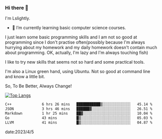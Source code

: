 ### Hi there 👋

I'm Lslightly.

- 🌱 I’m currently learning basic computer science courses.

I just learn some basic programming skills and I am not so good at programming since I don't practise often(possibly because I'm always hurrying about my homework and my daily homework doesn't contain much about programming. OK, actually, I'm lazy and I'm always touching fish)

I like to try new skills that seems not so hard and some practical tools.

I'm also a Linux green hand, using Ubuntu. Not so good at command line and know a little bit.

So, To Be Better, Always Change!

[![Top Langs](https://github-readme-stats.vercel.app/api/top-langs/?username=Lslightly&layout=compact)](https://github.com/anuraghazra/github-readme-stats)

<!--START_SECTION:waka-->

```txt
C++              6 hrs 26 mins   ███████████▒░░░░░░░░░░░░░   45.14 %
JSON             3 hrs 46 mins   ██████▓░░░░░░░░░░░░░░░░░░   26.51 %
Markdown         1 hr 25 mins    ██▓░░░░░░░░░░░░░░░░░░░░░░   10.04 %
Go               43 mins         █▒░░░░░░░░░░░░░░░░░░░░░░░   05.03 %
LLVM             41 mins         █▒░░░░░░░░░░░░░░░░░░░░░░░   04.87 %
```

<!--END_SECTION:waka-->

date:2023/4/5

